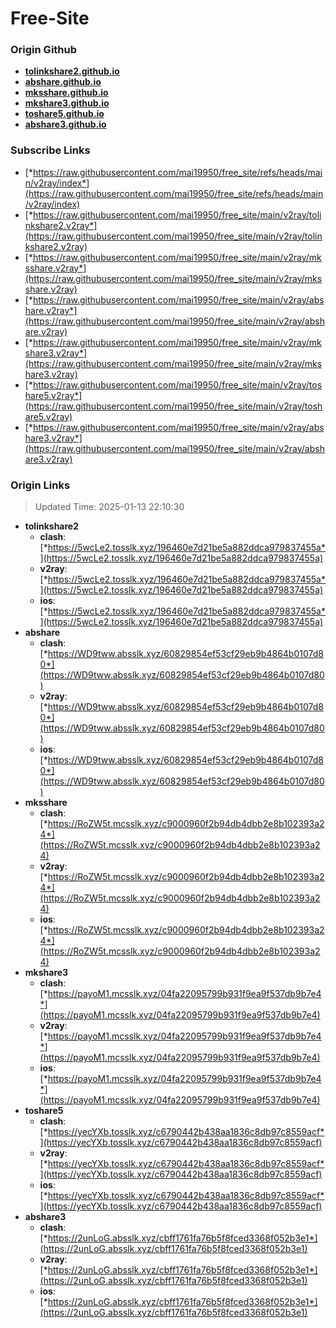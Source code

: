 # Free-Site

### Origin Github

- [**tolinkshare2.github.io**](https://github.com/tolinkshare2/tolinkshare2.github.io)
- [**abshare.github.io**](https://github.com/abshare/abshare.github.io)
- [**mksshare.github.io**](https://github.com/mksshare/mksshare.github.io)
- [**mkshare3.github.io**](https://github.com/mkshare3/mkshare3.github.io)
- [**toshare5.github.io**](https://github.com/toshare5/toshare5.github.io)
- [**abshare3.github.io**](https://github.com/abshare3/abshare3.github.io)

### Subscribe Links

- [*https://raw.githubusercontent.com/mai19950/free_site/refs/heads/main/v2ray/index*](https://raw.githubusercontent.com/mai19950/free_site/refs/heads/main/v2ray/index)
- [*https://raw.githubusercontent.com/mai19950/free_site/main/v2ray/tolinkshare2.v2ray*](https://raw.githubusercontent.com/mai19950/free_site/main/v2ray/tolinkshare2.v2ray)
- [*https://raw.githubusercontent.com/mai19950/free_site/main/v2ray/mksshare.v2ray*](https://raw.githubusercontent.com/mai19950/free_site/main/v2ray/mksshare.v2ray)
- [*https://raw.githubusercontent.com/mai19950/free_site/main/v2ray/abshare.v2ray*](https://raw.githubusercontent.com/mai19950/free_site/main/v2ray/abshare.v2ray)
- [*https://raw.githubusercontent.com/mai19950/free_site/main/v2ray/mkshare3.v2ray*](https://raw.githubusercontent.com/mai19950/free_site/main/v2ray/mkshare3.v2ray)
- [*https://raw.githubusercontent.com/mai19950/free_site/main/v2ray/toshare5.v2ray*](https://raw.githubusercontent.com/mai19950/free_site/main/v2ray/toshare5.v2ray)
- [*https://raw.githubusercontent.com/mai19950/free_site/main/v2ray/abshare3.v2ray*](https://raw.githubusercontent.com/mai19950/free_site/main/v2ray/abshare3.v2ray)

### Origin Links

> Updated Time: 2025-01-13 22:10:30

- **tolinkshare2**
  - **clash**: [*https://5wcLe2.tosslk.xyz/196460e7d21be5a882ddca979837455a*](https://5wcLe2.tosslk.xyz/196460e7d21be5a882ddca979837455a)
  - **v2ray**: [*https://5wcLe2.tosslk.xyz/196460e7d21be5a882ddca979837455a*](https://5wcLe2.tosslk.xyz/196460e7d21be5a882ddca979837455a)
  - **ios**: [*https://5wcLe2.tosslk.xyz/196460e7d21be5a882ddca979837455a*](https://5wcLe2.tosslk.xyz/196460e7d21be5a882ddca979837455a)
- **abshare**
  - **clash**: [*https://WD9tww.absslk.xyz/60829854ef53cf29eb9b4864b0107d80*](https://WD9tww.absslk.xyz/60829854ef53cf29eb9b4864b0107d80)
  - **v2ray**: [*https://WD9tww.absslk.xyz/60829854ef53cf29eb9b4864b0107d80*](https://WD9tww.absslk.xyz/60829854ef53cf29eb9b4864b0107d80)
  - **ios**: [*https://WD9tww.absslk.xyz/60829854ef53cf29eb9b4864b0107d80*](https://WD9tww.absslk.xyz/60829854ef53cf29eb9b4864b0107d80)
- **mksshare**
  - **clash**: [*https://RoZW5t.mcsslk.xyz/c9000960f2b94db4dbb2e8b102393a24*](https://RoZW5t.mcsslk.xyz/c9000960f2b94db4dbb2e8b102393a24)
  - **v2ray**: [*https://RoZW5t.mcsslk.xyz/c9000960f2b94db4dbb2e8b102393a24*](https://RoZW5t.mcsslk.xyz/c9000960f2b94db4dbb2e8b102393a24)
  - **ios**: [*https://RoZW5t.mcsslk.xyz/c9000960f2b94db4dbb2e8b102393a24*](https://RoZW5t.mcsslk.xyz/c9000960f2b94db4dbb2e8b102393a24)
- **mkshare3**
  - **clash**: [*https://payoM1.mcsslk.xyz/04fa22095799b931f9ea9f537db9b7e4*](https://payoM1.mcsslk.xyz/04fa22095799b931f9ea9f537db9b7e4)
  - **v2ray**: [*https://payoM1.mcsslk.xyz/04fa22095799b931f9ea9f537db9b7e4*](https://payoM1.mcsslk.xyz/04fa22095799b931f9ea9f537db9b7e4)
  - **ios**: [*https://payoM1.mcsslk.xyz/04fa22095799b931f9ea9f537db9b7e4*](https://payoM1.mcsslk.xyz/04fa22095799b931f9ea9f537db9b7e4)
- **toshare5**
  - **clash**: [*https://yecYXb.tosslk.xyz/c6790442b438aa1836c8db97c8559acf*](https://yecYXb.tosslk.xyz/c6790442b438aa1836c8db97c8559acf)
  - **v2ray**: [*https://yecYXb.tosslk.xyz/c6790442b438aa1836c8db97c8559acf*](https://yecYXb.tosslk.xyz/c6790442b438aa1836c8db97c8559acf)
  - **ios**: [*https://yecYXb.tosslk.xyz/c6790442b438aa1836c8db97c8559acf*](https://yecYXb.tosslk.xyz/c6790442b438aa1836c8db97c8559acf)
- **abshare3**
  - **clash**: [*https://2unLoG.absslk.xyz/cbff1761fa76b5f8fced3368f052b3e1*](https://2unLoG.absslk.xyz/cbff1761fa76b5f8fced3368f052b3e1)
  - **v2ray**: [*https://2unLoG.absslk.xyz/cbff1761fa76b5f8fced3368f052b3e1*](https://2unLoG.absslk.xyz/cbff1761fa76b5f8fced3368f052b3e1)
  - **ios**: [*https://2unLoG.absslk.xyz/cbff1761fa76b5f8fced3368f052b3e1*](https://2unLoG.absslk.xyz/cbff1761fa76b5f8fced3368f052b3e1)
